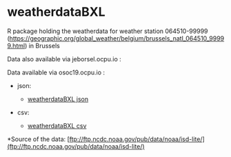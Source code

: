 # weatherdataBXL
R package holding the weatherdata for weather station 064510-99999 (https://geographic.org/global_weather/belgium/brussels_natl_064510_99999.html)  in Brussels

Data also available via jeborsel.ocpu.io :

Data available via osoc19.ocpu.io :
- json: 
  - [weatherdataBXL json](http://jeborsel.ocpu.io/bebudgetdata/data/weatherdataBXL/json)

- csv:
  - [weatherdataBXL csv](http://jeborsel.ocpu.io/weatherdataBXL/data/nfgovaccount/csv)
  
*Source of the data: [ftp://ftp.ncdc.noaa.gov/pub/data/noaa/isd-lite/](ftp://ftp.ncdc.noaa.gov/pub/data/noaa/isd-lite/)
